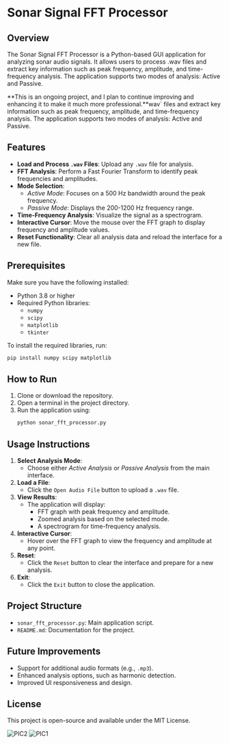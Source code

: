 
# Sonar Signal FFT Processor

## Overview
The Sonar Signal FFT Processor is a Python-based GUI application for analyzing sonar audio signals. It allows users to process .wav files and extract key information such as peak frequency, amplitude, and time-frequency analysis. The application supports two modes of analysis: Active and Passive.

**This is an ongoing project, and I plan to continue improving and enhancing it to make it much more professional.**wav` files and extract key information such as peak frequency, amplitude, and time-frequency analysis. The application supports two modes of analysis: Active and Passive.

## Features
- **Load and Process `.wav` Files**: Upload any `.wav` file for analysis.
- **FFT Analysis**: Perform a Fast Fourier Transform to identify peak frequencies and amplitudes.
- **Mode Selection**:
  - *Active Mode*: Focuses on a 500 Hz bandwidth around the peak frequency.
  - *Passive Mode*: Displays the 200-1200 Hz frequency range.
- **Time-Frequency Analysis**: Visualize the signal as a spectrogram.
- **Interactive Cursor**: Move the mouse over the FFT graph to display frequency and amplitude values.
- **Reset Functionality**: Clear all analysis data and reload the interface for a new file.

## Prerequisites
Make sure you have the following installed:
- Python 3.8 or higher
- Required Python libraries:
  - `numpy`
  - `scipy`
  - `matplotlib`
  - `tkinter`

To install the required libraries, run:
```bash
pip install numpy scipy matplotlib
```

## How to Run
1. Clone or download the repository.
2. Open a terminal in the project directory.
3. Run the application using:
   ```bash
   python sonar_fft_processor.py
   ```

## Usage Instructions
1. **Select Analysis Mode**:
   - Choose either *Active Analysis* or *Passive Analysis* from the main interface.
2. **Load a File**:
   - Click the `Open Audio File` button to upload a `.wav` file.
3. **View Results**:
   - The application will display:
     - FFT graph with peak frequency and amplitude.
     - Zoomed analysis based on the selected mode.
     - A spectrogram for time-frequency analysis.
4. **Interactive Cursor**:
   - Hover over the FFT graph to view the frequency and amplitude at any point.
5. **Reset**:
   - Click the `Reset` button to clear the interface and prepare for a new analysis.
6. **Exit**:
   - Click the `Exit` button to close the application.

## Project Structure
- `sonar_fft_processor.py`: Main application script.
- `README.md`: Documentation for the project.

## Future Improvements
- Support for additional audio formats (e.g., `.mp3`).
- Enhanced analysis options, such as harmonic detection.
- Improved UI responsiveness and design.

## License
This project is open-source and available under the MIT License.

![PIC2](https://github.com/user-attachments/assets/865820a8-96f1-4e3b-84cc-51c75716f3bf)
![PIC1](https://github.com/user-attachments/assets/9b985f41-3473-4f3c-b161-f36b9cf0cf7e)



